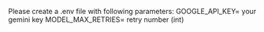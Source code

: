 Please create a .env file with following parameters:
GOOGLE_API_KEY= your gemini key
MODEL_MAX_RETRIES= retry number (int)
